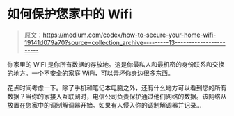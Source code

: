 # 如何保护您家中的 Wifi

> 原文：<https://medium.com/codex/how-to-secure-your-home-wifi-19141d079a70?source=collection_archive---------13----------------------->

你家里的 WiFi 是你所有数据的存放地。这是你最私人和最机密的身份联系和交换的地方。一个不安全的家庭 WiFi，可以弄坏你身边很多东西。

花点时间考虑一下。除了手机和笔记本电脑之外，还有什么地方可以看到您的所有数据？当你的家接入互联网时，电信公司负责保护通过他们网络的数据。该网络从放置在您家中的调制解调器开始。如果有人侵入你的调制解调器并记录…